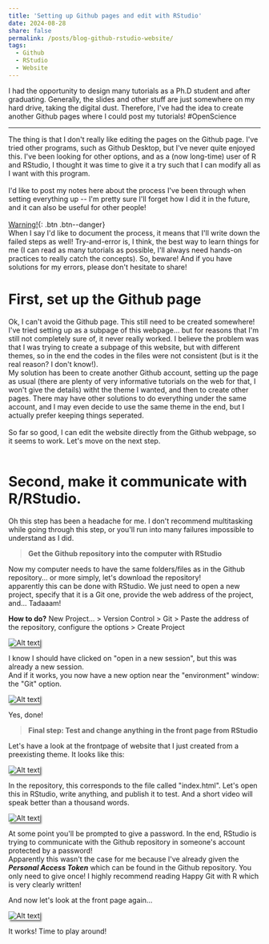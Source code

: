 ```yaml
---
title: 'Setting up Github pages and edit with RStudio'
date: 2024-08-28
share: false
permalink: /posts/blog-github-rstudio-website/
tags:
  - Github
  - RStudio
  - Website
---
```


I had the opportunity to design many tutorials as a Ph.D student and after graduating. Generally, the slides and other stuff are just somewhere on my hard drive, taking the digital dust. Therefore, I've had the idea to create another Github pages where I could post my tutorials! #OpenScience <br>

---

The thing is that I don't really like editing the pages on the Github page. I've tried other programs, such as Github Desktop, but I've never quite enjoyed this. I've been looking for other options, and as a (now long-time) user of R and RStudio, I thought it was time to give it a try such that I can modify all as I want with this program. <br>
<br>
I'd like to post my notes here about the process I've been through when setting everything up -- I'm pretty sure I'll forget how I did it in the future, and it can also be useful for other people!<br>
<br>
[Warning!](){: .btn .btn--danger}
<br> When I say I'd like to document the process, it means that I'll write down the failed steps as well! Try-and-error is, I think, the best way to learn things for me (I can read as many tutorials as possible, I'll always need hands-on practices to really catch the concepts).
So, beware!
And if you have solutions for my errors, please don't hesitate to share!


<!--more-->

First, set up the Github page
======

Ok, I can't avoid the Github page. This still need to be created somewhere! I've tried setting up as a subpage of this webpage... but for reasons that I'm still not completely sure of, it never really worked. I believe the problem was that I was trying to create a subpage of this website, but with different themes, so in the end the codes in the files were not consistent (but is it the real reason? I don't know!).<br>
My solution has been to create another Github account, setting up the page as usual (there are plenty of very informative tutorials on the web for that, I won't give the details) witht the theme I wanted, and then to create other pages. There may have other solutions to do everything under the same account, and I may even decide to use the same theme in the end, but I actually prefer keeping things seperated.<br>
<br>
So far so good, I can edit the website directly from the Github webpage, so it seems to work. Let's move on the next step.<br>
<br>

Second, make it communicate with R/RStudio.
======

Oh this step has been a headache for me. I don't recommend multitasking while going through this step, or you'll run into many failures impossible to understand as I did.


> <b> Get the Github repository into the computer with RStudio </b>

Now my computer needs to have the same folders/files as in the Github repository... or more simply, let's download the repository!<br>
apparently this can be done with RStudio. We just need to open a new project, specify that it is a Git one, provide the web address of the project, and... Tadaaam!<br>

<p class="notice--success"><strong>How to do?</strong> New Project... > Version Control > Git > Paste the address of the repository, configure the options > Create Project</p>

<img src="https://aymeric-collart.github.io/images/RStudioGithubCreation.gif" alt="Alt text" style="box-shadow: 3px 3px 3px gray;">

I know I should have clicked on "open in a new session", but this was already a new session.<br>
And if it works, you now have a new option near the "environment" window: the "Git" option.

<img src="https://aymeric-collart.github.io/images/GitOption.png" alt="Alt text" style="box-shadow: 3px 3px 3px gray;">

Yes, done!

> <b> Final step: Test and change anything in the front page from RStudio </b>

Let's have a look at the frontpage of website that I just created from a preexisting theme. It looks like this:

<img src="https://aymeric-collart.github.io/images/Website_raw.png" alt="Alt text" style="box-shadow: 3px 3px 3px gray;">

In the repository, this corresponds to the file called "index.html". Let's open this in RStudio, write anything, and publish it to test. And a short video will speak better than a thousand words.

<img src="https://aymeric-collart.github.io/images/RStudioGithubPush.gif" alt="Alt text" style="box-shadow: 3px 3px 3px gray;">

<p class="notice--success"> At some point you'll be prompted to give a password. In the end, RStudio is trying to communicate with the Github repository in someone's account protected by a password! <br>
Apparently this wasn't the case for me because I've already given the <b><i>Personal Access Token</i></b> which can be found in the Github repository. You only need to give once! I highly recommend reading <a ref="https://happygitwithr.com/connect-intro" target="_blank">Happy Git with R</a> which is very clearly written!</p>

And now let's look at the front page again...

<img src="https://aymeric-collart.github.io/images/Website_after.png" alt="Alt text" style="box-shadow: 3px 3px 3px gray;">

It works! Time to play around!